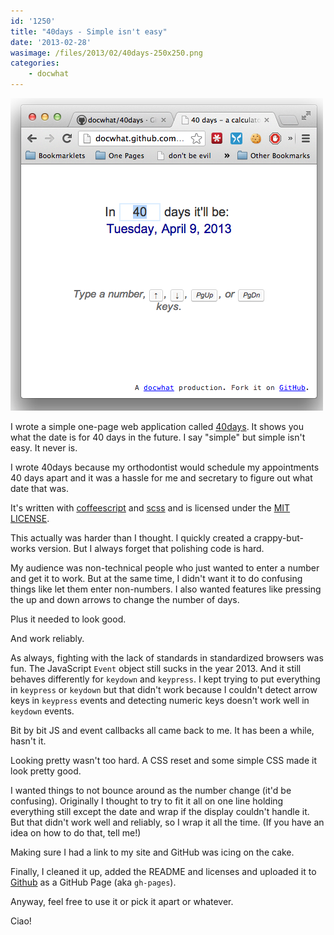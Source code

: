 ```yaml
---
id: '1250'
title: "40days - Simple isn't easy"
date: '2013-02-28'
wasimage: /files/2013/02/40days-250x250.png
categories:
    - docwhat
---
```


![40days](40days.png 'Screenshot of 40days web app')

I wrote a simple one-page web application called
[40days](http://docwhat.github.com/40days/). It shows you what the date is for
40 days in the future. I say "simple" but simple isn't easy. It never is.

<!-- more -->

I wrote 40days because my orthodontist would schedule my appointments 40 days
apart and it was a hassle for me and secretary to figure out what date that
was.

It's written with [coffeescript](http://coffeescript.org/) and
[scss](http://sass-lang.com/) and is licensed under the
[MIT LICENSE](http://opensource.org/licenses/MIT).

This actually was harder than I thought. I quickly created a crappy-but-works
version. But I always forget that polishing code is hard.

My audience was non-technical people who just wanted to enter a number and get
it to work. But at the same time, I didn't want it to do confusing things like
let them enter non-numbers. I also wanted features like pressing the up and
down arrows to change the number of days.

Plus it needed to look good.

And work reliably.

As always, fighting with the lack of standards in standardized browsers was
fun. The JavaScript `Event` object still sucks in the year 2013. And it still
behaves differently for `keydown` and `keypress`. I kept trying to put
everything in `keypress` or `keydown` but that didn't work because I couldn't
detect arrow keys in `keypress` events and detecting numeric keys doesn't work
well in `keydown` events.

Bit by bit JS and event callbacks all came back to me. It has been a while,
hasn't it.

Looking pretty wasn't too hard. A CSS reset and some simple CSS made it look
pretty good.

I wanted things to not bounce around as the number change (it'd be confusing).
Originally I thought to try to fit it all on one line holding everything still
except the date and wrap if the display couldn't handle it. But that didn't
work well and reliably, so I wrap it all the time. (If you have an idea on how
to do that, tell me!)

Making sure I had a link to my site and GitHub was icing on the cake.

Finally, I cleaned it up, added the README and licenses and uploaded it to
[Github](http://github.com/docwhat) as a GitHub Page (aka `gh-pages`).

Anyway, feel free to use it or pick it apart or whatever.

Ciao!
